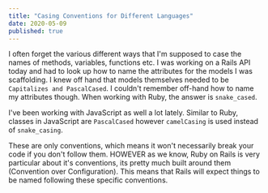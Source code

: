 ```yaml
---
title: "Casing Conventions for Different Languages"
date: 2020-05-09
published: true
---
```


I often forget the various different ways that I'm supposed to case the names of methods, variables, functions etc. I was working on a Rails API today and had to look up how to name the attributes for the models I was scaffolding. I knew off hand that models themselves needed to be `Capitalizes and PascalCased`. I couldn't remember off-hand how to name my attributes though. When working with Ruby, the answer is `snake_cased`.

I've been working with JavaScript as well a lot lately. Similar to Ruby, classes in JavaScript are `PascalCased` however `camelCasing` is used instead of `snake_casing`.

These are only conventions, which means it won't necessarily break your code if you don't follow them. HOWEVER as we know, Ruby on Rails is very particular about it's conventions, its pretty much built around them (Convention over Configuration). This means that Rails will expect things to be named following these specific conventions.